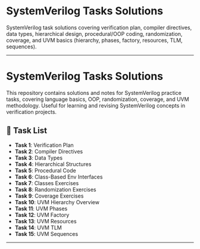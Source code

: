# SystemVerilog Tasks Solutions
SystemVerilog task solutions covering verification plan, compiler directives, data types, hierarchical design, procedural/OOP coding, randomization, coverage, and UVM basics (hierarchy, phases, factory, resources, TLM, sequences).

---

# SystemVerilog Tasks Solutions

This repository contains solutions and notes for SystemVerilog practice tasks, covering language basics, OOP, randomization, coverage, and UVM methodology. Useful for learning and revising SystemVerilog concepts in verification projects.

## 📂 Task List

- **Task 1**: Verification Plan  
- **Task 2**: Compiler Directives  
- **Task 3**: Data Types  
- **Task 4**: Hierarchical Structures  
- **Task 5**: Procedural Code  
- **Task 6**: Class-Based Env Interfaces  
- **Task 7**: Classes Exercises  
- **Task 8**: Randomization Exercises  
- **Task 9**: Coverage Exercises  
- **Task 10**: UVM Hierarchy Overview  
- **Task 11**: UVM Phases  
- **Task 12**: UVM Factory  
- **Task 13**: UVM Resources  
- **Task 14**: UVM TLM  
- **Task 15**: UVM Sequences  

---

